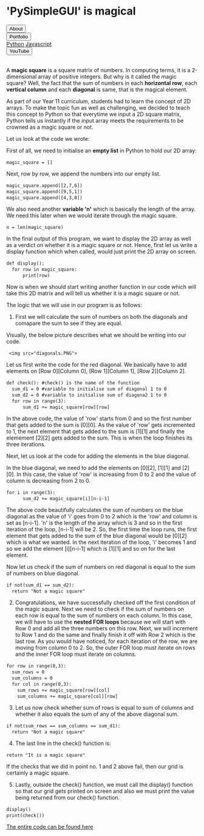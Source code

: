 <link rel ="stylesheet" href="style2.css">
  <div class = "heading">
    <h1>'PySimpleGUI' is magical</h1>
  </div>
  <nav class = "topbar">
    <button onclick="window.location.href='index.html';">About</button>
    <div class="dropdown">
      <button class = "dropbtn">Portfolio</button>
        <div class="dropdown-content">
          <a href="Python.html">Python</a>
          <a href="#">Javascript</a>
        </div>
    </div>
    <button onclick="window.open('https://www.youtube.com/@shellysachdev/videos', '_blank')">YouTube</button>
  </nav>
  <br>

  A **magic square** is a square matrix of numbers. In computing terms, it is a 2-dimensional array of positive integers. But why is it called the magic square? Well, the fact that the sum of numbers in each **horizontal row**, each **vertical column** and each **diagonal** is same, that is the magical element.

  As part of our Year 11 curriculum, students had to learn the concept of 2D arrays. To make the topic fun as well as challenging, we decided to teach this concept to Python so that everytime we input a 2D square matrix, Python tells us instantly if the input array meets the requirements to be crowned as a magic square or not.

  Let us look at the code we wrote:

  First of all, we need to initialise an **empty list** in Python to hold our 2D array:

  ```{Python}
  magic_square = []
  ```

  Next, row by row, we append the numbers into our empty list.

  ```{Python}
  magic_square.append([2,7,6])
  magic_square.append([9,5,1])
  magic_square.append([4,3,8])
  ```

  We also need another **variable 'n'** which is basically the length of the array. We need this later when we would iterate through the magic square.

  ```{Python}
  n = len(magic_square)
  ```

  In the final output of this program, we want to display the 2D array as well as a verdict on whether it is a magic square or not. Hence, first let us write a display function which when called, would just print the 2D array on screen.

  ```{Python}
  def display():
    for row in magic_square:
        print(row)
  ```

  Now is when we should start writing another function in our code which will take this 2D matrix and will tell us whether it is a magic square or not. 

  The logic that we will use in our program is as follows:

  1. First we will calculate the sum of numbers on both the diagonals and comapare the sum to see if they are equal.
  
  Visually, the below picture describes what we should be writing into our code. 

     <img src="diagonals.PNG">

  Let us first write the code for the red diagonal. We basically have to add elements on [Row 0][Column 0], [Row 1][Column 1], [Row 2][Column 2]. 

  ```{Python}
  def check(): #check() is the name of the function
    sum_d1 = 0 #variable to initialise sum of diagonal 1 to 0
    sum_d2 = 0 #variable to initialise sum of diagona2 1 to 0
    for row in range(3):
        sum_d1 += magic_square[row][row]
  ```

  In the above code, the value of 'row' starts from 0 and so the first number that gets added to the sum is [0][0]. As the value of 'row' gets incremented to 1, the next element that gets added to the sum is [1][1] and finally the elemement [2][2] gets added to the sum. This is when the loop finishes its three iterations. 

  Next, let us look at the code for adding the elements in the blue diagonal. 

  In the blue diagonal, we need to add the elements on [0][2],
  [1][1] and [2][0]. In this case, the value of 'row' is increasing from 0 to 2 and the value of column is decreasing from 2 to 0.

  ```{Python}
  for i in range(3):
        sum_d2 += magic_square[i][n-i-1]
  ```

  The above code beautifully calculates the sum of numbers on the blue diagonal as the value of 'i' goes from 0 to 2 which is the 'row' and column is set as [n-i-1]. 'n' is the length of the array which is 3 and so in the first iteration of the loop, [n-i-1] will be 2. So, the first time the loop runs, the first element that gets added to the sum of the blue diagonal would be [0][2] which is what we wanted. In the next iteration of the loop, 'i' becomes 1 and so we add the element [i][n-i-1] which is [1][1] and so on for the last element. 

  Now let us check if the sum of numbers on red diagonal is equal to the sum of numbers on blue diagonal.

  ```{Python}
  if not(sum_d1 == sum_d2):
    return "Not a magic square"
  ```

  2. Congratulations, we have successfully checked off the first condition of the magic square. Next we need to check if the sum of numbers on each row is equal to the sum of numbers on each column. In this case, we will have to use the **nested FOR loops** because we will start with Row 0 and add all the three numbers on this row. Next, we will increment to Row 1 and do the same and finally finish it off with Row 2 which is the last row. As you would have noticed, for each iteration of the row, we are moving from column 0 to 2. So, the outer FOR loop must iterate on rows and the inner FOR loop must iterate on columns. 

  ```{Python}
  for row in range(0,3):
    sum_rows = 0
    sum_columns = 0
    for col in range(0,3):
      sum_rows += magic_square[row][col]
      sum_columns += magic_square[col][row]
  ```

  3. Let us now check whether sum of rows is equal to sum of columns and whether it also equals the sum of any of the above diagonal sum. 

  ```{Python}
  if not(sum_rows == sum_columns == sum_d1):
    return "Not a magic square"
  ```

  4. The last line in the check() function is:
  
  ```{Python}
  return "It is a magic square"
  ```

  If the checks that we did in point no. 1 and 2 above fail, then our grid is certainly a magic square. 

  5. Lastly, outside the check() function, we must call the display() function so that our grid gets printed on screen and also we must print the value being returned from our check() function.
  
  ```{Python}
  display()
  print(check())
  ```

  [The entire code can be found here](https://github.com/Shelly1986/magicsquare.git)












